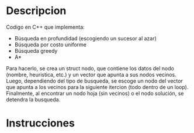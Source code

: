 # Descripcion
Codigo en C++ que implementa: 
 -	Búsqueda en profundidad (escogiendo un sucesor al azar)
 -	Búsqueda por costo uniforme
 -	Búsqueda greedy
 -	A*

Para hacerlo, se crea un struct nodo, que contiene los datos del nodo (nombre, heuristica, etc.) y un vector que apunta a sus nodos vecinos.  
Luego, dependiendo del tipo de busqueda, se escoge un nodo del vector que apunta a los vecinos para la siguiente itercion (todo dentro de un loop).  
Finalmente, al encontrar un nodo hoja (sin vecinos) o el nodo solución, se detendra la busqueda.
# Instrucciones

